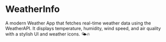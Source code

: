 # WeatherInfo
A modern Weather App that fetches real-time weather data using the WeatherAPI. It displays temperature, humidity, wind speed, and air quality with a stylish UI and weather icons. 🌤🔥
